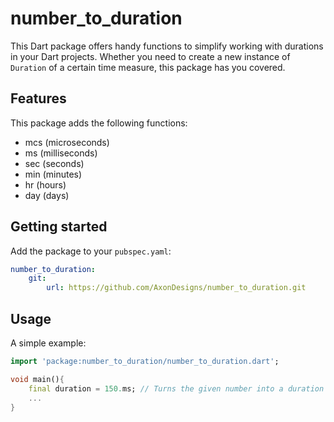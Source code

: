 # number_to_duration

This Dart package offers handy functions to simplify working with durations in your Dart projects. Whether you need to create a new instance of `Duration` of a certain time measure, this package has you covered.

## Features

This package adds the following functions:
- mcs (microseconds)
- ms (milliseconds)
- sec (seconds)
- min (minutes)
- hr (hours)
- day (days)

## Getting started

Add the package to your `pubspec.yaml`:
```yaml
number_to_duration:
    git: 
        url: https://github.com/AxonDesigns/number_to_duration.git
```

## Usage

A simple example: 

```dart
import 'package:number_to_duration/number_to_duration.dart';

void main(){
    final duration = 150.ms; // Turns the given number into a duration in milliseconds
    ...
}
```